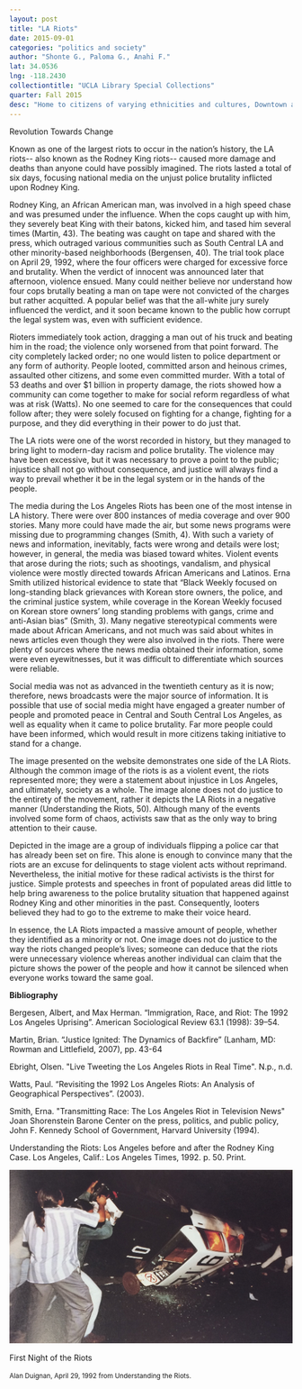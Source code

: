 ```yaml
---
layout: post
title: "LA Riots"
date: 2015-09-01
categories: "politics and society"
author: "Shonte G., Paloma G., Anahi F."
lat: 34.0536
lng: -118.2430
collectiontitle: "UCLA Library Special Collections"
quarter: Fall 2015
desc: "Home to citizens of varying ethnicities and cultures, Downtown and South Central LA are where most of the violence occurred during the riots. This part of LA, as well as others, holds much of the history that contributed to the city that exists today."
---
```

Revolution Towards Change

Known as one of the largest riots to occur in the nation’s history, the LA riots-- also known as the Rodney King riots-- caused more damage and deaths than anyone could have possibly imagined. The riots lasted a total of six days, focusing national media on the unjust police brutality inflicted upon Rodney King.

Rodney King, an African American man, was involved in a high speed chase and was presumed under the influence. When the cops caught up with him, they severely beat King with their batons, kicked him, and tased him several times (Martin, 43). The beating was caught on tape and shared with the press, which outraged various communities such as South Central LA and other minority-based neighborhoods (Bergensen, 40). The trial took place on April 29, 1992, where the four officers were charged for excessive force and brutality. When the verdict of innocent was announced later that afternoon, violence ensued. Many could neither believe nor understand how four cops brutally beating a man on tape were not convicted of the charges but rather acquitted. A popular belief was that the all-white jury surely influenced the verdict, and it soon became known to the public how corrupt the legal system was, even with sufficient evidence.

Rioters immediately took action, dragging a man out of his truck and beating him in the road; the violence only worsened from that point forward. The city completely lacked order; no one would listen to police department or any form of authority. People looted, committed arson and heinous crimes, assaulted other citizens, and some even committed murder. With a total of 53 deaths and over $1 billion in property damage, the riots showed how a community can come together to make for social reform regardless of what was at risk (Watts). No one seemed to care for the consequences that could follow after; they were solely focused on fighting for a change, fighting for a purpose, and they did everything in their power to do just that.

The LA riots were one of the worst recorded in history, but they managed to bring light to modern-day racism and police brutality. The violence may have been excessive, but it was necessary to prove a point to the public; injustice shall not go without consequence, and justice will always find a way to prevail whether it be in the legal system or in the hands of the people.

The media during the Los Angeles Riots has been one of the most intense in LA history. There were over 800 instances of media coverage and over 900 stories. Many more could have made the air, but some news programs were missing due to programming changes (Smith, 4). With such a variety of news and information, inevitably, facts were wrong and details were lost; however, in general, the media was biased toward whites. Violent events that arose during the riots; such as shootings, vandalism, and physical violence were mostly directed towards African Americans and Latinos. Erna Smith utilized historical evidence to state that “Black Weekly focused on long-standing black grievances with Korean store owners, the police, and the criminal justice system, while coverage in the Korean Weekly focused on Korean store owners’ long standing problems with gangs, crime and anti-Asian bias” (Smith, 3). Many negative stereotypical comments were made about African Americans, and not much was said about whites in news articles even though they were also involved in the riots. There were plenty of sources where the news media obtained their information, some were even eyewitnesses, but it was difficult to differentiate which sources were reliable.

Social media was not as advanced in the twentieth century as it is now; therefore, news broadcasts were the major source of information. It is possible that use of social media might have engaged a greater number of people and promoted peace in Central and South Central Los Angeles, as well as equality when it came to police brutality. Far more people could have been informed, which would result in more citizens taking initiative to stand for a change.

The image presented on the website demonstrates one side of the LA Riots. Although the common image of the riots is as a violent event, the riots represented more; they were a statement about injustice in Los Angeles, and ultimately, society as a whole. The image alone does not do justice to the entirety of the movement, rather it depicts the LA Riots in a negative manner (Understanding the Riots, 50). Although many of the events involved some form of chaos, activists saw that as the only way to bring attention to their cause.

Depicted in the image are a group of individuals flipping a police car that has already been set on fire. This alone is enough to convince many that the riots are an excuse for delinquents to stage violent acts without reprimand. Nevertheless, the initial motive for these radical activists is the thirst for justice. Simple protests and speeches in front of populated areas did little to help bring awareness to the police brutality situation that happened against Rodney King and other minorities in the past. Consequently, looters believed they had to go to the extreme to make their voice heard.

In essence, the LA Riots impacted a massive amount of people, whether they identified as a minority or not. One image does not do justice to the way the riots changed people’s lives; someone can deduce that the riots were unnecessary violence whereas another individual can claim that the picture shows the power of the people and how it cannot be silenced when everyone works toward the same goal.


**Bibliography**

Bergesen, Albert, and Max Herman. “Immigration, Race, and Riot: The 1992 Los Angeles 		Uprising”. American Sociological Review 63.1 (1998): 39–54.

Martin, Brian. “Justice Ignited: The Dynamics of Backfire” (Lanham, MD: Rowman and			 Littlefield, 2007), pp. 43-64

Ebright, Olsen. &quot;Live Tweeting the Los Angeles Riots in Real Time&quot;. N.p., n.d.

Watts, Paul. “Revisiting the 1992 Los Angeles Riots: An Analysis of  Geographical 			Perspectives”. (2003). 

Smith, Erna. &quot;Transmitting Race: The Los Angeles Riot in Television News&quot; Joan Shorenstein Barone Center on the press, politics, and public policy, John F. Kennedy School of Government, Harvard University (1994).


Understanding the Riots: Los Angeles before and after the Rodney King Case. Los Angeles, Calif.: Los Angeles Times, 1992. p. 50. Print.


<img src='../images/lariots1.jpg' alt='Rioters are seen overthrowing a police car on the first night of rioting in Downtown Los Angeles.'>
<figcaption><p>First Night of the Riots</p><p><small>Alan Duignan, April 29, 1992 from Understanding the Riots.</small></p>
